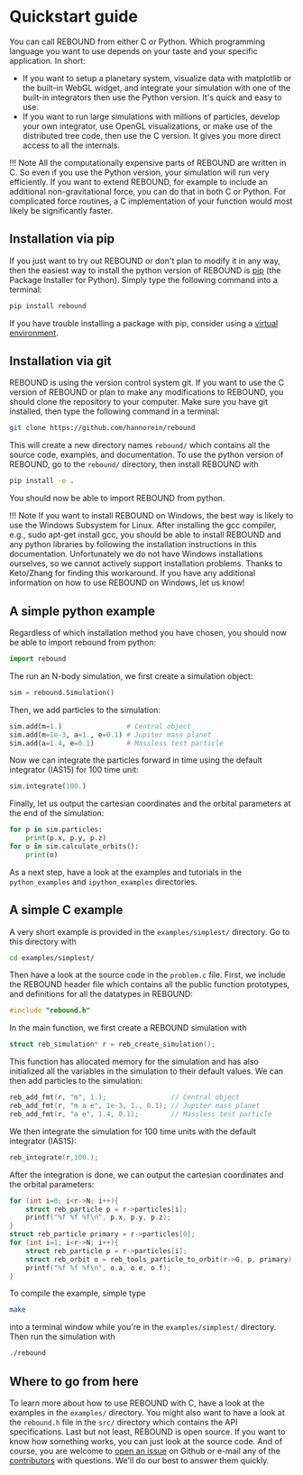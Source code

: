 # Quickstart guide

You can call REBOUND from either C or Python. 
Which programming language you want to use depends on your taste and your specific application. In short: 

- If you want to setup a planetary system, visualize data with matplotlib or the built-in WebGL widget, and integrate your simulation with one of the built-in integrators then use the Python version. It's quick and easy to use. 
- If you want to run large simulations with millions of particles, develop your own integrator, use OpenGL visualizations, or make use of the distributed tree code, then use the C version. It gives you more direct access to all the internals.

!!! Note
    All the computationally expensive parts of REBOUND are written in C. So even if you use the Python version, your simulation will run very efficiently.
    If you want to extend REBOUND, for example to include an additional non-gravitational force, you can do that in both C or Python. For complicated force routines, a C implementation of your function would most likely be significantly faster.  


## Installation via pip
If you just want to try out REBOUND or don't plan to modify it in any way, then the easiest way to install the python version of REBOUND is [pip](https://pypi.org) (the Package Installer for Python). Simply type the following command into a terminal:

```bash
pip install rebound
```

If you have trouble installing a package with pip, consider using a [virtual environment](https://docs.python.org/3/tutorial/venv.html).


## Installation via git

REBOUND is using the version control system git. If you want to use the C version of REBOUND or plan to make any modifications to REBOUND, you should clone the repository to your computer. Make sure you have git installed, then type the following command in a terminal:

``` bash
git clone https://github.com/hannorein/rebound
```

This will create a new directory names `rebound/` which contains all the source code, examples, and documentation.
To use the python version of REBOUND, go to the `rebound/` directory, then install REBOUND with 
```bash
pip install -e .
```
You should now be able to import REBOUND from python. 

!!! Note 
    If you want to install REBOUND on Windows, the best way is likely to use the Windows Subsystem for Linux. After installing the gcc compiler, e.g., sudo apt-get install gcc, you should be able to install REBOUND and any python libraries by following the installation instructions in this documentation. Unfortunately we do not have Windows installations ourselves, so we cannot actively support installation problems. Thanks to Keto/Zhang for finding this workaround. If you have any additional information on how to use REBOUND on Windows, let us know!


## A simple python example 

Regardless of which installation method you have chosen, you should now be able to import rebound from python:

```python
import rebound
```

The run an N-body simulation, we first create a simulation object:

```python
sim = rebound.Simulation()
```

Then, we add particles to the simulation:

```python
sim.add(m=1.)                # Central object
sim.add(m=1e-3, a=1., e=0.1) # Jupiter mass planet 
sim.add(a=1.4, e=0.1)        # Massless test particle
```

Now we can integrate the particles forward in time using the default integrator (IAS15) for 100 time unit:

```python
sim.integrate(100.)
```

Finally, let us output the cartesian coordinates and the orbital parameters at the end of the simulation:

```python
for p in sim.particles:
    print(p.x, p.y, p.z)
for o in sim.calculate_orbits(): 
    print(o)
```

As a next step, have a look at the examples and tutorials in the `python_examples` and `ipython_examples` directories.

## A simple C example

A very short example is provided in the `examples/simplest/` directory. 
Go to this directory with 

```bash
cd examples/simplest/
```

Then have a look at the source code in the `problem.c` file. First, we include the REBOUND header file which contains all the public function prototypes, and definitions for all the datatypes in REBOUND:

```c
#include "rebound.h"
```

In the main function, we first create a REBOUND simulation with 

```c
struct reb_simulation* r = reb_create_simulation();
```

This function has allocated memory for the simulation and has also initialized all the variables in the simulation to their default values. We can then add particles to the simulation:

```c
reb_add_fmt(r, "m", 1.);                // Central object
reb_add_fmt(r, "m a e", 1e-3, 1., 0.1); // Jupiter mass planet
reb_add_fmt(r, "a e", 1.4, 0.1);        // Massless test particle
```

We then integrate the simulation for 100 time units with the default integrator (IAS15):

```c
reb_integrate(r,100.);
```

After the integration is done, we can output the cartesian coordinates and the orbital parameters:

```c
for (int i=0; i<r->N; i++){
    struct reb_particle p = r->particles[i];
    printf("%f %f %f\n", p.x, p.y, p.z);
}
struct reb_particle primary = r->particles[0];
for (int i=1; i<r->N; i++){
    struct reb_particle p = r->particles[i];
    struct reb_orbit o = reb_tools_particle_to_orbit(r->G, p, primary);
    printf("%f %f %f\n", o.a, o.e, o.f);
}
```

To compile the example, simple type

```bash
make
```

into a terminal window while you're in the `examples/simplest/` directory. Then run the simulation with 
```bash
./rebound
```

## Where to go from here
To learn more about how to use REBOUND with C, have a look at the examples in the `examples/` directory. You might also want to have a look at the `rebound.h` file in the `src/` directory which contains the API specifications. Last but not least, REBOUND is open source. If you want to know how something works, you can just look at the source code. And of course, you are welcome to [open an issue](https://github.com/hannorein/rebound/issues) on Github or e-mail any of the [contributors](/#contributors) with questions. We'll do our best to answer them quickly.

